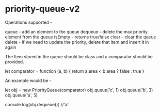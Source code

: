 # priority-queue-v2


Operations supported - 

queue - add an element to the queue
dequeue - delete the max priority element from the queue
isEmpty - returns true/false
clear - clear the queue
delete - If we need to update the priority, delete that item and insert it in again 

The Item stored in the queue should be class and a comparator should be provided.

let comparator = function (a, b) {
  return a.area < b.area ? false : true
}

An example would be - 

let obj = new PriorityQueue(comparator)
obj.queue('c', 1)
obj.queue('b', 3)
obj.queue('a', 5)

console.log(obj.dequeue()) //'a'




